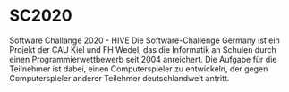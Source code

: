 # SC2020
Software Challange 2020 - HIVE
Die Software-Challenge Germany ist ein Projekt der CAU Kiel und FH Wedel, das die Informatik an Schulen durch
einen Programmierwettbewerb seit 2004 anreichert.
Die Aufgabe für die Teilnehmer ist dabei, einen Computerspieler zu entwickeln, der gegen Computerspieler anderer
Teilehmer deutschlandweit antritt. 
